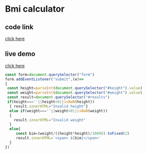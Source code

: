 # Bmi calculator

## code link
[click here](https://stackblitz.com/edit/js-wjtwdj?file=index.js)
 
 ## live demo

 [click here](https://js-wjtwdj.stackblitz.io)

 ```javascript
const form=document.querySelector("form")
form.addEventListener("submit",(e)=>
{
  const height=parseInt(document.querySelector("#height").value)
  const weight=parseInt(document.querySelector("#weight").value)
  const result=document.querySelector("#results")
  if(height===''||height<0||isNaN(height))
   { result.innerHTML="Invalid height"}
   else if(weight===''||weight<0||isNaN(weight))
   {
     result.innerHTML="Invalid weight"
   }
   else{
      const bim=(weight/((height*height)/1000)).toFixed(2)
      result.innerHTML=`<span> ${bim}</span>`
   }
})




 ```